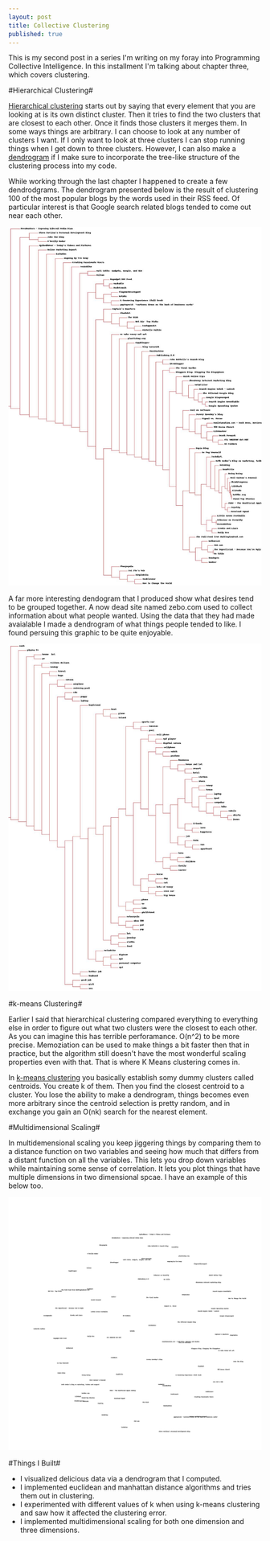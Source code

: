 ```yaml
---
layout: post
title: Collective Clustering
published: true
---
```

This is my second post in a series I'm writing on my foray into Programming Collective Intelligence. In this installment I'm talking about chapter three, which covers clustering.

#Hierarchical Clustering#

[Hierarchical clustering](http://en.wikipedia.org/wiki/Hierarchical_clustering) starts out by saying that every element that you are looking at is its own distinct cluster. Then it tries to find the two clusters that are closest to each other. Once it finds those clusters it merges them. In some ways things are arbitrary. I can choose to look at any number of clusters I want. If I only want to look at three clusters I can stop running things when I get down to three clusters. However, I can also make a [dendrogram](http://en.wikipedia.org/wiki/Dendrogram) if I make sure to incorporate the tree-like structure of the clustering process into my code.

While working through the last chapter I happened to create a few dendrodgrams. The dendrogram presented below is the result of clustering 100 of the most popular blogs by the words used in their RSS feed. Of particular interest is that Google search related blogs tended to come out near each other.

![Dendrogram of Blog Clustering by Word Use](/img/collective-cluster/dend1.jpg "Dendrogram of Blog Clustering by Word Use")

A far more interesting dendogram that I produced show what desires tend to be grouped together. A now dead site named zebo.com used to collect information about what people wanted. Using the data that they had made avaialable I made a dendrogram of what things people tended to like. I found persuing this graphic to be quite enjoyable.

![Dendrogram of Desires by Shared Desires](/img/collective-cluster/dend2.jpg "Dendrogram of Desires by Shared Desires")

#k-means Clustering#

Earlier I said that hierarchical clustering compared everything to everything else in order to figure out what two clusters were the closest to each other. As you can imagine this has terrible perforamance. O(n^2) to be more precise. Memoziation can be used to make things a bit faster then that in practice, but the algorithm still doesn't have the most wonderful scaling properties even with that. That is where K Means clustering comes in.

In [k-means clustering](http://en.wikipedia.org/wiki/K-means_clustering) you basically establish somy dummy clusters called centroids. You create k of them. Then you find the closest centroid to a cluster. You lose the ability to make a dendrogram, things becomes even more arbitrary since the centroid selection is pretty random, and in exchange you gain an O(nk) search for the nearest element.

#Multidimensional Scaling#

In multidemensional scaling you keep jiggering things by comparing them to a distance function on two variables and seeing how much that differs from a distant function on all the variables. This lets you drop down variables while maintaining some sense of correlation. It lets you plot things that have multiple dimensions in two dimensional spcae. I have an example of this below too.

![Blogs By Scaled Down Word Count Feature Vector](/img/collective-cluster/scaled.jpg "Blogs By Scaled Down Word Count Feature Vector")

#Things I Built#

- I visualized delicious data via a dendrogram that I computed.
- I implemented euclidean and manhattan distance algorithms and tries them out in clustering.
- I experimented with different values of k when using k-means clustering and saw how it affected the clustering error.
- I implemented multidimensional scaling for both one dimension and three dimensions.
